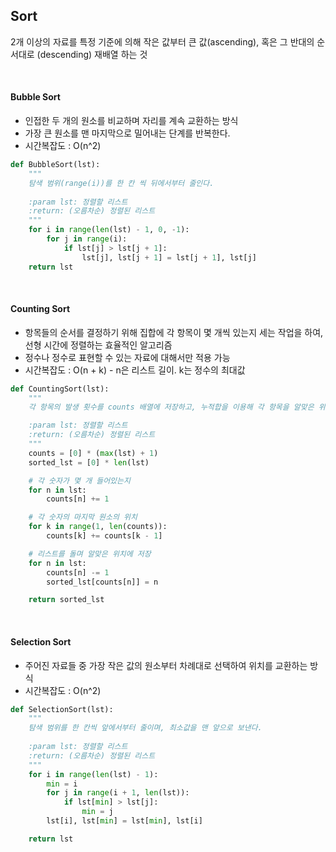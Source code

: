 ## Sort

2개 이상의 자료를 특정 기준에 의해 작은 값부터 큰 값(ascending), 혹은 그 반대의 순서대로 (descending) 재배열 하는 것

<br>

#### Bubble Sort

* 인접한 두 개의 원소를 비교하며 자리를 계속 교환하는 방식
* 가장 큰 원소를 맨 마지막으로 밀어내는 단계를 반복한다.
* 시간복잡도 : O(n^2)

```python
def BubbleSort(lst):
    """
    탐색 범위(range(i))를 한 칸 씩 뒤에서부터 줄인다.
    
    :param lst: 정렬할 리스트
    :return: (오름차순) 정렬된 리스트
    """
    for i in range(len(lst) - 1, 0, -1):
        for j in range(i):
            if lst[j] > lst[j + 1]:
                lst[j], lst[j + 1] = lst[j + 1], lst[j]
    return lst
```

<br>

#### Counting Sort

* 항목들의 순서를 결정하기 위해 집합에 각 항목이 몇 개씩 있는지 세는 작업을 하여, 선형 시간에 정렬하는 효율적인 알고리즘
* 정수나 정수로 표현할 수 있는 자료에 대해서만 적용 가능
* 시간복잡도 : O(n + k) - n은 리스트 길이. k는 정수의 최대값

```python
def CountingSort(lst):
    """
    각 항목의 발생 횟수를 counts 배열에 저장하고, 누적합을 이용해 각 항목을 알맞은 위치에 저장한다.

    :param lst: 정렬할 리스트
    :return: (오름차순) 정렬된 리스트
    """
    counts = [0] * (max(lst) + 1)
    sorted_lst = [0] * len(lst)

    # 각 숫자가 몇 개 들어있는지
    for n in lst:
        counts[n] += 1

    # 각 숫자의 마지막 원소의 위치
    for k in range(1, len(counts)):
        counts[k] += counts[k - 1]

    # 리스트를 돌며 알맞은 위치에 저장
    for n in lst:
        counts[n] -= 1
        sorted_lst[counts[n]] = n

    return sorted_lst
```

<br>

#### Selection Sort

* 주어진 자료들 중 가장 작은 값의 원소부터 차례대로 선택하여 위치를 교환하는 방식
* 시간복잡도 : O(n^2)

```python
def SelectionSort(lst):
    """
    탐색 범위를 한 칸씩 앞에서부터 줄이며, 최소값을 맨 앞으로 보낸다.
    
    :param lst: 정렬할 리스트
    :return: (오름차순) 정렬된 리스트
    """
    for i in range(len(lst) - 1):
        min = i
        for j in range(i + 1, len(lst)):
            if lst[min] > lst[j]:
                min = j
        lst[i], lst[min] = lst[min], lst[i]

    return lst
```

<br>


